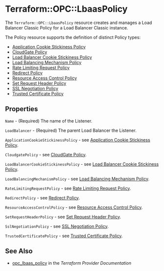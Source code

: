 # Terraform::OPC::LbaasPolicy

The `Terraform::OPC::LbaasPolicy` resource creates and manages a Load Balancer Classic Policy for a Load Balancer Classic instance.

The Policy resource supports the definition of distinct Policy types:

- [Application Cookie Stickiness Policy](#application-cookie-stickiness-policy)
- [CloudGate Policy](#cloudgate-policy)
- [Load Balancer Cookie Stickiness Policy](#load-balancer-cookie-stickiness-policy)
- [Load Balancing Mechanism Policy](#load-balancing-mechanism-policy)
- [Rate Limiting Request Policy](#rate-limiting-request-policy)
- [Redirect Policy](#redirect-policy)
- [Resource Access Control Policy](#resource-access-control-policy)
- [Set Request Header Policy](#set-request-header-policy)
- [SSL Negotiation Policy](#set-negotiation-policy)
- [Trusted Certificate Policy](#trusted-certificate-policy)

## Properties

`Name` - (Required) The name of the Listener.

`LoadBalancer` - (Required) The parent Load Balancer the Listener.

`ApplicationCookieStickinessPolicy` - see [Application Cookie Stickiness Policy](#application-cookie-stickiness-policy).

`CloudgatePolicy` - see [CloudGate Policy](#cloudgate-policy).

`LoadBalancerCookieStickinessPolicy` - see [Load Balancer Cookie Stickiness Policy](#load-balancer-cookie-stickiness-policy).

`LoadBalancingMechanismPolicy` - see [Load Balancing Mechanism Policy](#load-balancing-mechanism-policy).

`RateLimitingRequestPolicy` - see [Rate Limiting Request Policy](#rate-limiting-request-policy).

`RedirectPolicy` - see [Redirect Policy](#redirect-policy).

`ResourceAccessControlPolicy` - see [Resource Access Control Policy](#resource-access-control-policy).

`SetRequestHeaderPolicy` - see [Set Request Header Policy](#set-request-header-policy).

`SslNegotiationPolicy` - see [SSL Negotiation Policy](#set-negotiation-policy).

`TrustedCertificatePolicy` - see [Trusted Certificate Policy](#trusted-certificate-policy).


## See Also

* [opc_lbaas_policy](https://www.terraform.io/docs/providers/opc/r/lbaas_policy.html) in the _Terraform Provider Documentation_